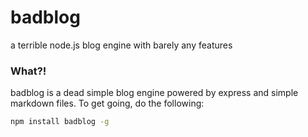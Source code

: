 badblog
=======

a terrible node.js blog engine with barely any features

### What?!

badblog is a dead simple blog engine powered by express and simple markdown files. To get going, do the following:

```bash
npm install badblog -g
```